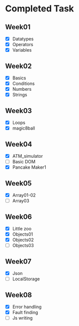 # Completed Task

## Week01

- [x] Datatypes
- [x] Operators
- [x] Variables

## Week02

- [x] Basics
- [x] Conditions
- [x] Numbers
- [x] Strings

## Week03

- [x] Loops
- [x] magic8ball

## Week04

- [x] ATM_simulator
- [ ] Basic DOM
- [x] Pancake Maker1

## Week05

- [x] Array01-02
- [ ] Array03

## Week06

- [x] Little zoo
- [x] Objects01
- [x] Objects02
- [ ] Objects03

## Week07

- [x] Json
- [ ] LocalStorage

## Week08

- [x] Error handling
- [x] Fault finding
- [ ] Js writing
